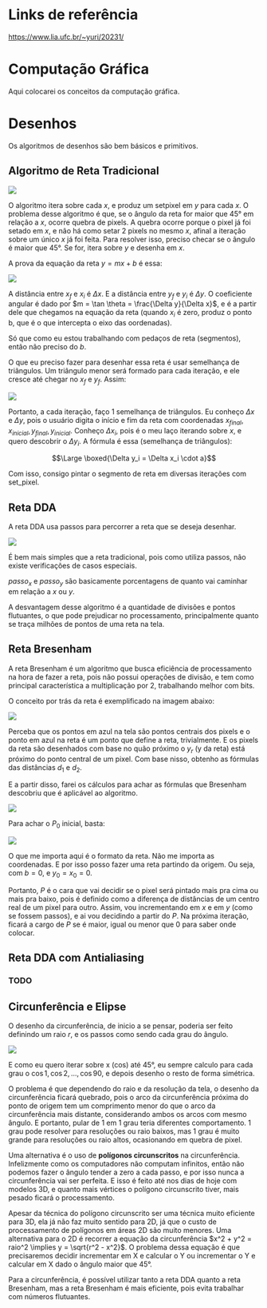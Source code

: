 # Links de referência

https://www.lia.ufc.br/~yuri/20231/

# Computação Gráfica

Aqui colocarei os conceitos da computação gráfica.

# Desenhos

Os algoritmos de desenhos são bem básicos e primitivos.

## Algoritmo de Reta Tradicional

![](2023-04-28-13-23-48.png)

O algoritmo itera sobre cada $x$, e produz um setpixel em $y$ para cada $x$. O problema desse algoritmo é que, se o ângulo da reta for maior que $45°$ em relação a $x$, ocorre quebra de pixels. A quebra ocorre porque o pixel já foi setado em $x$, e não há como setar 2 pixels no mesmo $x$, afinal a iteração sobre um único $x$ já foi feita. Para resolver isso, preciso checar se o ângulo é maior que 45°. Se for, itera sobre $y$ e desenha em $x$.

A prova da equação da reta $y = mx + b$ é essa:

![](2023-04-28-13-55-15.png)

A distância entre $x_f$ e $x_i$ é $\Delta x$. E a distância entre $y_f$ e $y_i$ é $\Delta y$. O coeficiente angular é dado por $m = \tan \theta = \frac{\Delta y}{\Delta x}$, e é a partir dele que chegamos na equação da reta (quando $x_i$ é zero, produz o ponto b, que é o que intercepta o eixo das oordenadas).

Só que como eu estou trabalhando com pedaços de reta (segmentos), então não preciso do $b$.

O que eu preciso fazer para desenhar essa reta é usar semelhança de triãngulos. Um triângulo menor será formado para cada iteração, e ele cresce até chegar no $x_f$ e $y_f$. Assim:

![](2023-04-28-14-47-38.png)

Portanto, a cada iteração, faço 1 semelhança de triângulos. Eu conheço $\Delta x$ e $\Delta y$, pois o usuário digita o início e fim da reta com coordenadas $x_{final}, x_{inicial}, y_{final}, y_{inicial}$. Conheço $\Delta x_i$, pois é o meu laço iterando sobre $x$, e quero descobrir o $\Delta y_i$. A fórmula é essa (semelhança de triângulos):

$$\Large \boxed{\Delta y_i = \Delta x_i \cdot a}$$

Com isso, consigo pintar o segmento de reta em diversas iterações com set_pixel.

## Reta DDA

A reta DDA usa passos para percorrer a reta que se deseja desenhar.

![](2023-04-28-15-48-23.png)

É bem mais simples que a reta tradicional, pois como utiliza passos, não existe verificações de casos especiais.

$passo_x$ e $passo_y$ são basicamente porcentagens de quanto vai caminhar em relação a $x$ ou $y$.

A desvantagem desse algoritmo é a quantidade de divisões e pontos flutuantes, o que pode prejudicar no processamento, principalmente quanto se traça milhões de pontos de uma reta na tela.

## Reta Bresenham

A reta Bresenham é um algoritmo que busca eficiência de processamento na hora de fazer a reta, pois não possui operações de divisão, e tem como principal característica a multiplicação por 2, trabalhando melhor com bits.

O conceito por trás da reta é exemplificado na imagem abaixo:

![](2023-04-28-16-36-39.png)

Perceba que os pontos em azul na tela são pontos centrais dos pixels e o ponto em azul na reta é um ponto que define a reta, trivialmente. E os pixels da reta são desenhados com base no quão próximo o $y_r$ (y da reta) está próximo do ponto central de um pixel. Com base nisso, obtenho as fórmulas das distâncias $d_1$ e $d_2$.

E a partir disso, farei os cálculos para achar as fórmulas que Bresenham descobriu que é aplicável ao algoritmo.

![](2023-04-28-17-26-13.png)

Para achar o $P_0$ inicial, basta:

![](2023-04-28-20-40-22.png)

O que me importa aqui é o formato da reta. Não me importa as coordenadas. E por isso posso fazer uma reta partindo da origem. Ou seja, com $b = 0$, e $y_0 = x_0 = 0$.

Portanto, $P$ é o cara que vai decidir se o pixel será pintado mais pra cima ou mais pra baixo, pois é definido como a diferença de distâncias de um centro real de um pixel para outro. Assim, vou incrementando em $x$ e em $y$ (como se fossem passos), e ai vou decidindo a partir do $P$. Na próxima iteração, ficará a cargo de $P$ se é maior, igual ou menor que 0 para saber onde colocar.

## Reta DDA com Antialiasing

### TODO

## Circunferência e Elipse

O desenho da circunferência, de inicio a se pensar, poderia ser feito definindo um raio $r$, e os passos como sendo cada grau do ângulo.

![](2023-04-29-09-28-56.png)

E como eu quero iterar sobre x (cos) até 45°, eu sempre calculo para cada grau o $\cos 1, \cos 2, ... , \cos 90$, e depois desenho o resto de forma simétrica.

O problema é que dependendo do raio e da resolução da tela, o desenho da circunferência ficará quebrado, pois o arco da circunferência próxima do ponto de origem tem um comprimento menor do que o arco da circunferência mais distante, considerando ambos os arcos com mesmo ângulo. E portanto, pular de 1 em 1 grau teria diferentes comportamento. 1 grau pode resolver para resoluções ou raio baixos, mas 1 grau é muito grande para resoluções ou raio altos, ocasionando em quebra de pixel.

Uma alternativa é o uso de **polígonos circunscritos** na circunferência. Infelizmente como os computadores não computam infinitos, então não podemos fazer o ângulo tender a zero a cada passo, e por isso nunca a circunferência vai ser perfeita. E isso é feito até nos dias de hoje com modelos 3D, e quanto mais vértices o polígono circunscrito tiver, mais pesado ficará o processamento.

Apesar da técnica do polígono circunscrito ser uma técnica muito eficiente para 3D, ela já não faz muito sentido para 2D, já que o custo de processamento de polígonos em áreas 2D são muito menores. Uma alternativa para o 2D é recorrer a equação da circunferência $x^2 + y^2 = raio^2 \implies y = \sqrt{r^2 - x^2}$. O problema dessa equação é que precisaremos decidir incrementar em X e calcular o Y ou incrementar o Y e calcular em X dado o ângulo maior que 45°.

Para a circunferência, é possível utilizar tanto a reta DDA quanto a reta Bresenham, mas a reta Bresenham é mais eficiente, pois evita trabalhar com números flutuantes.